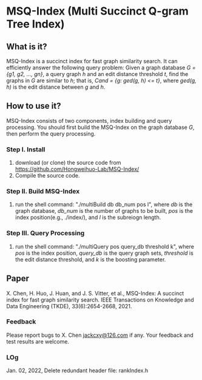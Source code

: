 # MSQ-Index (Multi Succinct Q-gram Tree Index)

## What is it?
MSQ-Index is a succinct index for fast graph similarity search. It can efficiently answer the following query problem: Given a graph database *G = {g1, g2, ..., gn}*, a query graph *h* and an edit distance threshold *t*, find the graphs in *G* are similar to *h*; that is, *Cand = {g: ged(g, h) <= t}*, where *ged(g, h)* is the edit distance between *g* and *h*.
	 
## How to use it?
   MSQ-Index consists of two components, index building and query processing. You should first build the MSQ-Index on the graph database *G*, then perform the query processing. 
### Step I. Install
   1. download (or clone) the source code from https://github.com/Hongweihuo-Lab/MSQ-Index/
   2. Compile the source code. 
### Step II. Build MSQ-Index 
   1. run the shell command: "./multiBuild db db_num pos l", where *db* is the graph database, *db_num* is the number of graphs to be built, *pos* is the index position(e.g., ./index/), and *l* is the subreiogn length. 
### Step III. Query Processing
   1. run the shell command: "./multiQuery pos query_db threshold k", where *pos* is the index position, *query_db* is the query graph sets, *threshold* is the edit distance threshold, and *k* is the boosting 
   parameter. 

## Paper
X. Chen, H. Huo, J. Huan, and J. S. Vitter, et al., MSQ-Index: A succinct index for fast graph similarity search. IEEE Transactions on Knowledge and Data Engineering (TKDE), 33(6):2654-2668, 2021. 

### Feedback
Please report bugs to X. Chen <jackcxy@126.com> if any. Your feedback and test results are welcome.
### LOg
Jan. 02, 2022, Delete redundant header file: rankIndex.h 
